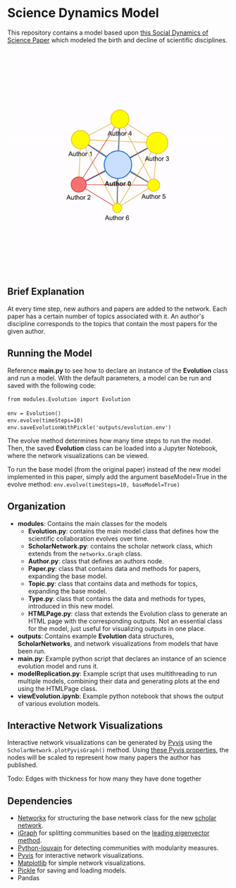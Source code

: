 # Science Dynamics Model
This repository contains a model based upon [this Social Dynamics of Science Paper](https://www.nature.com/articles/srep01069) which modeled the birth and decline of scientific disciplines. 

<img src="outputs/scienceModel.gif"/>

## Brief Explanation
At every time step, new authors and papers are added to the network. Each paper has a certain number of topics associated with it. An author's discipline corresponds to the topics that contain the most papers for the given author.

## Running the Model
Reference **main.py** to see how to declare an instance of the **Evolution** class and run a model. With the default parameters, a model can be run and saved with the following code:
```
from modules.Evolution import Evolution

env = Evolution()
env.evolve(timeSteps=10)
env.saveEvolutionWithPickle('outputs/evolution.env')
```

The evolve method determines how many time steps to run the model. Then, the saved **Evolution** class can be loaded into a Jupyter Notebook, where the network visualizations can be viewed.

To run the base model (from the original paper) instead of the new model implemented in this paper, simply add the argument baseModel=True in the evolve method:
```env.evolve(timeSteps=10, baseModel=True)```

## Organization
* **modules**: Contains the main classes for the models
    * **Evolution.py**: contains the main model class that defines how the scientific collaboration evolves over time.
    * **ScholarNetwork.py**: contains the scholar network class, which extends from the `networkx.Graph` class.
    * **Author.py**: class that defines an authors node.
    * **Paper.py**: class that contains data and methods for papers, expanding the base model.
    * **Topic.py**: class that contains data and methods for topics, expanding the base model.
    * **Type.py**: class that contains the data and methods for types, introduced in this new model.
    * **HTMLPage.py**: class that extends the Evolution class to generate an HTML page with the corresponding outputs. Not an essential class for the model, just useful for visualizing outputs in one place.
* **outputs**: Contains example **Evolution** data structures, **ScholarNetworks**, and network visualizations from models that have been run. 
* **main.py**: Example python script that declares an instance of an science evolution model and runs it.
* **modelReplication.py**: Example script that uses multithreading to run multiple models, combining their data and generating plots at the end using the HTMLPage class.
* **viewEvolution.ipynb**: Example python notebook that shows the output of various evolution models.

## Interactive Network Visualizations
Interactive network visualizations can be generated by [Pyvis](https://pyvis.readthedocs.io/en/latest/index.html) using the `ScholarNetwork.plotPyvisGraph()` method. Using [these Pyvis properties](https://visjs.github.io/vis-network/docs/network/nodes.html ), the nodes will be scaled to represent how many papers the author has published.
    
Todo: Edges with thickness for how many they have done together

## Dependencies
* [Networkx](https://networkx.org/) for structuring the base network class for the new [scholar network](https://github.com/kekoawong/scienceDynamicsModel/tree/main/modules/ScholarNetwork.py).
* [iGraph](https://igraph.org/python/) for splitting communities based on the [leading eigenvector method](https://igraph.org/python/api/latest/igraph.Graph.html#community_leading_eigenvector).
* [Python-louvain](https://python-louvain.readthedocs.io/en/latest/) for detecting communities with modularity measures.
* [Pyvis](https://pyvis.readthedocs.io/en/latest/index.html) for interactive network visualizations.
* [Matplotlib](https://matplotlib.org/) for simple network visualizations.
* [Pickle](https://docs.python.org/3/library/pickle.html) for saving and loading models.
* Pandas